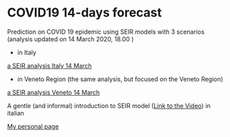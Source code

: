 # COVID19 14-days forecast
Prediction on COVID 19 epidemic using SEIR models with 3 scenarios
(analysis updated on 14 March 2020, 18.00 )
- in Italy

[a SEIR analysis Italy 14 March](draft_analysis_Italy.md)

- in Veneto Region (the same analysis, but focused on the Veneto Region)

[a SEIR analysis Veneto 14 March](draft_analysis_Veneto.md)


A gentle (and informal) introduction to SEIR model ([Link to the Video](https://cdnapisec.kaltura.com/index.php/extwidget/preview/partner_id/2203921/uiconf_id/38339202/entry_id/0_h8tbt3k6/embed/dynamic)) in italian   

[My personal page](https://paolin83.github.io)

